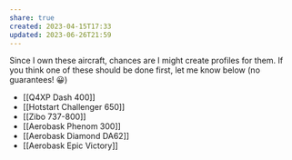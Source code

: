 ```yaml
---
share: true
created: 2023-04-15T17:33
updated: 2023-06-26T21:59
---
```

Since I own these aircraft, chances are I might create profiles for them. If you think one of these should be done first, let me know below (no guarantees! 😀)

- [[Q4XP Dash 400]]
- [[Hotstart Challenger 650]]
- [[Zibo 737-800]]
- [[Aerobask Phenom 300]]
- [[Aerobask Diamond DA62]]
- [[Aerobask Epic Victory]]
